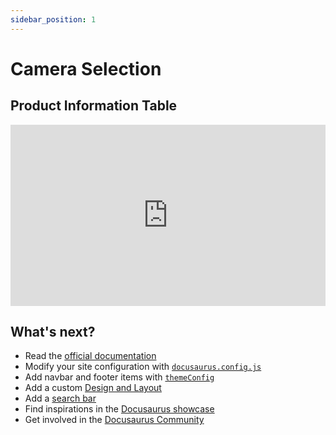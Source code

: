 ```yaml
---
sidebar_position: 1
---
```


# Camera Selection

## Product Information Table

<iframe src="https://docs.google.com/spreadsheets/d/e/2PACX-1vQbE47l7d-2h3NCOAjYlHO-nk_btPtYb8cvCd8OdQGbfthQs9dJcXVZLpFjX1ZzZiYngMcuKyRd8M1k/pubhtml?gid=0&amp;single=true&amp;widget=true&amp;headers=false" width="100%" height="290" frameborder="0">
</iframe>

<!-- <div style={{textAlign: 'center', position: 'relative', width: '100%', height: '100%', marginBottom: '20px'}}>
    <iframe
        src="https://docs.google.com/spreadsheets/d/e/2PACX-1vQbE47l7d-2h3NCOAjYlHO-nk_btPtYb8cvCd8OdQGbfthQs9dJcXVZLpFjX1ZzZiYngMcuKyRd8M1k/pubhtml?gid=0&amp;single=true&amp;widget=true&amp;headers=false"
        width="100%"
        height="100%"
        frameBorder="0"
        allowFullScreen={true}
        style={{border: 'none', backgroundColor: 'white'}}>
    </iframe>
</div> -->


## What's next?

- Read the [official documentation](https://docusaurus.io/)
- Modify your site configuration with [`docusaurus.config.js`](https://docusaurus.io/docs/api/docusaurus-config)
- Add navbar and footer items with [`themeConfig`](https://docusaurus.io/docs/api/themes/configuration)
- Add a custom [Design and Layout](https://docusaurus.io/docs/styling-layout)
- Add a [search bar](https://docusaurus.io/docs/search)
- Find inspirations in the [Docusaurus showcase](https://docusaurus.io/showcase)
- Get involved in the [Docusaurus Community](https://docusaurus.io/community/support)
